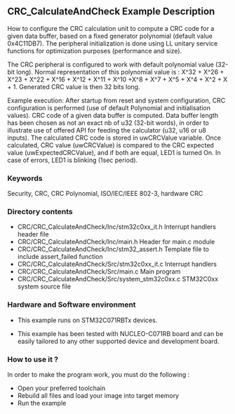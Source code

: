## <b>CRC_CalculateAndCheck Example Description</b>

How to configure the CRC calculation unit to compute a CRC code for a given data
buffer, based on a fixed generator polynomial (default value 0x4C11DB7). The
peripheral initialization is done using LL unitary service functions for
optimization purposes (performance and size).

The CRC peripheral is configured to work with default polynomial value (32-bit long).
Normal representation of this polynomial value is :
 X^32 + X^26 + X^23 + X^22 + X^16 + X^12 + X^11 + X^10 +X^8 + X^7 + X^5 + X^4 + X^2 + X + 1.
Generated CRC value is then 32 bits long.

Example execution:
After startup from reset and system configuration, CRC configuration is performed (use of default Polynomial and initialisation values).
CRC code of a given data buffer is computed.
Data buffer length has been chosen as not an exact nb of u32 (32-bit words), in order to illustrate
use of offered API for feeding the calculator (u32, u16 or u8 inputs).
The calculated CRC code is stored in uwCRCValue variable.
Once calculated, CRC value (uwCRCValue) is compared to the CRC expected value (uwExpectedCRCValue),
and if both are equal, LED1 is turned On.
In case of errors, LED1 is blinking (1sec period).

### <b>Keywords</b>

Security, CRC, CRC Polynomial, ISO/IEC/IEEE 802-3, hardware CRC

### <b>Directory contents</b>

  - CRC/CRC_CalculateAndCheck/Inc/stm32c0xx_it.h          Interrupt handlers header file
  - CRC/CRC_CalculateAndCheck/Inc/main.h                  Header for main.c module
  - CRC/CRC_CalculateAndCheck/Inc/stm32_assert.h          Template file to include assert_failed function
  - CRC/CRC_CalculateAndCheck/Src/stm32c0xx_it.c          Interrupt handlers
  - CRC/CRC_CalculateAndCheck/Src/main.c                  Main program
  - CRC/CRC_CalculateAndCheck/Src/system_stm32c0xx.c      STM32C0xx system source file


### <b>Hardware and Software environment</b> 

  - This example runs on STM32C071RBTx devices.

  - This example has been tested with NUCLEO-C071RB board and can be
    easily tailored to any other supported device and development board.

### <b>How to use it ?</b> 

In order to make the program work, you must do the following :

 - Open your preferred toolchain
 - Rebuild all files and load your image into target memory
 - Run the example

